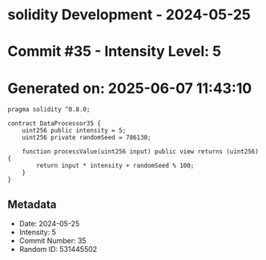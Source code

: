 ﻿# solidity Development - 2024-05-25
# Commit #35 - Intensity Level: 5
# Generated on: 2025-06-07 11:43:10
```solidity
pragma solidity ^0.8.0;

contract DataProcessor35 {
    uint256 public intensity = 5;
    uint256 private randomSeed = 786130;

    function processValue(uint256 input) public view returns (uint256) {
        return input * intensity + randomSeed % 100;
    }
}
```
## Metadata
- Date: 2024-05-25
- Intensity: 5
- Commit Number: 35
- Random ID: 531445502
